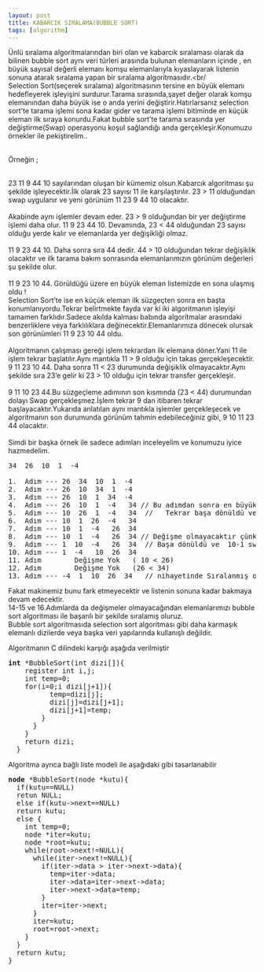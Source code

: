 ```yaml
---
layout: post
title: KABARCIK SIRALAMA(BUBBLE SORT)
tags: [algorithm]
---
```





Ünlü sıralama algoritmalarından biri olan ve kabarcık sıralaması olarak da bilinen bubble sort aynı veri türleri arasında bulunan elemanların içinde , en büyük sayısal değerli elemanı komşu elemanlarıyla kıyaslayarak listenin sonuna atarak sıralama yapan bir sıralama algoritmasıdır.<br/<br/>
Selection Sort(seçerek sıralama) algoritmasının tersine en büyük elemanı hedefleyerek işleyişini surdurur.Tarama sırasında,şayet değer olarak komşu elemanından daha büyük ise o anda yerini değiştirir.Hatırlarsanız selection sort’te tarama işlemi sona kadar gider ve tarama işlemi bitiminde en küçük eleman ilk sıraya konurdu.Fakat bubble sort’te tarama sırasında yer değiştirme(Swap) operasyonu koşul sağlandığı anda gerçekleşir.Konumuzu örnekler ile pekiştirelim..<br/><br/>

Örneğin ;<br/><br/>

23  11   9   44   10   sayılarından oluşan bir kümemiz olsun.Kabarcık algoritması şu şekilde işleyecektir.İlk olarak 23 sayısı 11 ile karşılaştırılır. 23  > 11 olduğundan swap uygulanır ve yeni görünüm   11  23  9  44  10  olacaktır.<br/><br/>
Akabinde aynı işlemler devam eder. 23 > 9 olduğundan bir yer değiştirme işlemi daha olur. 11  9  23  44  10. Devamında,  23 < 44  olduğundan 23 sayısı olduğu yerde kalır ve elemanlarda yer değişikliği olmaz.<br/><br/>
 11  9  23  44  10. Daha sonra sıra 44 dedir. 44 > 10 olduğundan tekrar değişiklik olacaktır ve ilk tarama bakım sonrasında elemanlarımızın görünüm değerleri şu şekilde olur.<br/><br/>
11  9  23  10  44.
 Görüldüğü üzere en büyük eleman listemizde en sona ulaşmış oldu !<br/>
Selection Sort’te ise en küçük eleman ilk süzgeçten sonra en başta konumlanıyordu.Tekrar belirtmekte fayda var ki iki algoritmanın işleyişi tamamen farklıdır.Sadece akılda kalması babında algoritmalar arasındaki benzerliklere veya farklılıklara değinecektir.Elemanlarımıza dönecek olursak son görünümleri  11  9  23  10  44 oldu.<br/><br/>
Algoritmanın çalışması gereği işlem tekrardan ilk elemana döner.Yani 11 ile işlem tekrar başlatılır.Aynı mantıkla 11 > 9 olduğu için takas gerçekleşecektir. 9  11  23  10  44. Daha sonra 11 < 23 durumunda değişiklik olmayacaktır.Aynı şekilde sıra 23’e gelir ki 23 > 10 olduğu için tekrar transfer gerçekleşir.<br/><br/>
9  11  10  23  44.Bu süzgeçleme adımının son kısmında (23 < 44) durumundan dolayı Swap gerçekleşmez.İşlem tekrar 9 dan itibaren tekrar başlayacaktır.Yukarıda anlatılan aynı mantıkla işlemler gerçekleşecek ve algoritmanın son durumunda görünüm tahmin edebileceğiniz gibi,
9  10  11  23  44  olacaktır.
<br/><br/>
Simdi bir başka örnek ile sadece adımları inceleyelim ve konumuzu iyice hazmedelim.<br/>

<pre>
34  26  10  1  -4

1.	Adım --- 26  34  10  1  -4    
2.	Adım --- 26  10  34  1  -4
3.	Adım --- 26  10  1  34  -4
4.	Adım --- 26  10  1  -4   34 // Bu adımdan sonra en büyük eleman sona ulaşır.
5.	Adım --- 10  26  1  -4   34  //   Tekrar başa dönüldü ve 10-26 yer değişir.
6.	Adım --- 10  1  26  -4   34
7.	Adım --- 10  1  -4   26  34
8.	Adım --- 10  1  -4   26  34 // Değişme olmayacaktır çünkü 26 < 34
9.	Adım --- 1  10  -4   26  34  // Başa dönüldü ve  10-1 swap operasyonu
10.	Adım --- 1  -4   10  26  34
11.	Adım		Değişme Yok   ( 10 < 26)
12.	Adım 		Değişme Yok	  (26 < 34)
13.	Adım --- -4  1  10  26  34   // nihayetinde Sıralanmış olacaktır.
</pre>
Fakat makinemiz bunu fark etmeyecektir ve listenin sonuna kadar bakmaya devam edecektir.<br/>
14-15 ve 16.Adımlarda da değişmeler olmayacağından elemanlarımızı bubble sort algoritması ile başarılı bir şekilde sıralamış oluruz.<br/>
Bubble sort algoritmasıda selection sort algoritması gibi daha karmaşık elemanlı dizilerde veya başka veri yapılarında kullanışlı değildir.

<p>Algoritmanın C dilindeki karşığı aşağıda verilmiştir</p>
<pre>
<b>int</b> *BubbleSort(int dizi[]){
    register int i,j;
    int temp=0;
    for(i=0;i<boyut;i++) {
      for(j=0;j<boyut-1;j++){
        if(dizi[j] > dizi[j+1]){
          temp=dizi[j];
          dizi[j]=dizi[j+1];
          dizi[j+1]=temp;
        }
      }
    }
    return dizi;
  }
</pre>
<p>Algoritma ayrıca bağlı liste modeli ile aşağıdaki gibi tasarlanabilir</p>
<pre>
<b>node</b> *BubbleSort(node *kutu){
  if(kutu==NULL)
  retun NULL;
  else if(kutu->next==NULL)
  return kutu;
  else {
    int temp=0;
    node *iter=kutu;
    node *root=kutu;
    while(root->next!=NULL){
      while(iter->next!=NULL){
        if(iter->data > iter->next->data){
          temp=iter->data;
          iter->data=iter->next->data;
          iter->next->data=temp;
        }
        iter=iter->next;
      }
      iter=kutu;
      root=root->next;
    }
  }
  return kutu;
}
</pre>
